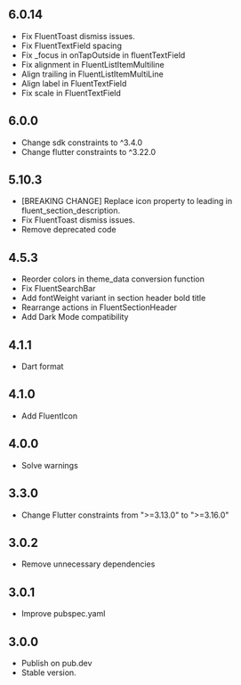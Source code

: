 ## 6.0.14

- Fix FluentToast dismiss issues.
- Fix FluentTextField spacing
- Fix _focus in onTapOutside in fluentTextField
- Fix alignment in FluentListItemMultiline
- Align trailing in FluentListItemMultiLine
- Align label in FluentTextField
- Fix scale in FluentTextField

## 6.0.0

- Change sdk constraints to ^3.4.0
- Change flutter constraints to ^3.22.0

## 5.10.3

- [BREAKING CHANGE] Replace icon property to leading in fluent_section_description.
- Fix FluentToast dismiss issues.
- Remove deprecated code

## 4.5.3

- Reorder colors in theme_data conversion function
- Fix FluentSearchBar
- Add fontWeight variant in section header bold title
- Rearrange actions in FluentSectionHeader
- Add Dark Mode compatibility

## 4.1.1

- Dart format  

## 4.1.0

- Add FluentIcon 

## 4.0.0

- Solve warnings

## 3.3.0

- Change Flutter constraints from ">=3.13.0" to ">=3.16.0"

## 3.0.2

- Remove unnecessary dependencies 

## 3.0.1

- Improve pubspec.yaml

## 3.0.0

- Publish on pub.dev
- Stable version.